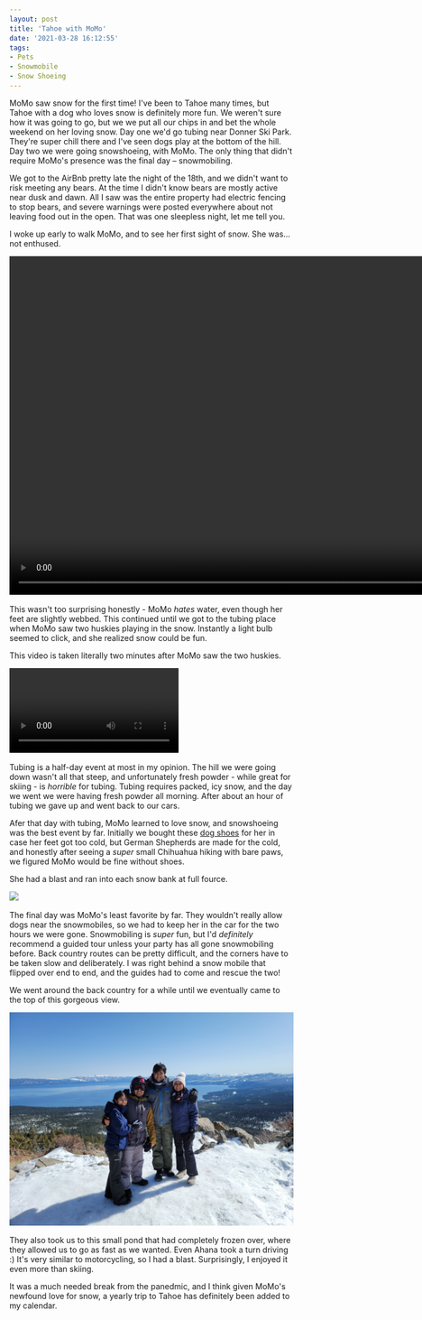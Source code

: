 ```yaml
---
layout: post
title: 'Tahoe with MoMo'
date: '2021-03-28 16:12:55'
tags:
- Pets
- Snowmobile
- Snow Shoeing
---
```


MoMo saw snow for the first time! I've been to Tahoe many times, but Tahoe with a dog who loves snow is definitely more fun. We weren't sure how it was going to go, but we we put all our chips in and bet the whole weekend on her loving snow. Day one we'd go tubing near Donner Ski Park. They're super chill there and I've seen dogs play at the bottom of the hill. Day two we were going snowshoeing, with MoMo. The only thing that didn't require MoMo's presence was the final day – snowmobiling.

We got to the AirBnb pretty late the night of the 18th, and we didn't want to risk meeting any bears. At the time I didn't know bears are mostly active near dusk and dawn. All I saw was the entire property had electric fencing to stop bears, and severe warnings were posted everywhere about not leaving food out in the open. That was one sleepless night, let me tell you.

I woke up early to walk MoMo, and to see her first sight of snow. She was... not enthused.

<video controls height="600px">
    <source src="/images/2021/03/momo_hates_snow.mp4" type="video/mp4">
    Your browser does not support videos.
</video>

This wasn't too surprising honestly - MoMo _hates_ water, even though her feet are slightly webbed. This continued until we got to the tubing place when MoMo saw two huskies playing in the snow. Instantly a light bulb seemed to click, and she realized snow could be fun.

This video is taken literally two minutes after MoMo saw the two huskies.

<video controls width="300px">
    <source src="/images/2021/03/momo_loves_snow.mp4" type="video/mp4">
    Your browser does not support videos.
</video>

Tubing is a half-day event at most in my opinion. The hill we were going down wasn't all that steep, and unfortunately fresh powder - while great for skiing - is _horrible_ for tubing. Tubing requires packed, icy snow, and the day we went we were having fresh powder all morning. After about an hour of tubing we gave up and went back to our cars.

Afer that day with tubing, MoMo learned to love snow, and snowshoeing was the best event by far. Initially we bought these [dog shoes](https://www.chewy.com/ultra-paws-durable-dog-boots-4-count/dp/56633?utm_source=google-product&utm_medium=cpc&utm_campaign=hg&utm_content=Ultra%20Paws&utm_term=&gclid=Cj0KCQjw0oCDBhCPARIsAII3C_GQmoYhdDx6UuqFupeXaBNhM4ZE5Je9nEIh5BCbgNbj_AoUGH0zjZUaArYtEALw_wcB) for her in case her feet got too cold, but German Shepherds are made for the cold, and honestly after seeing a _super_ small Chihuahua hiking with bare paws, we figured MoMo would be fine without shoes.

She had a blast and ran into each snow bank at full fource.

![](/images/2021/03/snowshoeing.jpg)

The final day was MoMo's least favorite by far. They wouldn't really allow dogs near the snowmobiles, so we had to keep her in the car for the two hours we were gone. Snowmobiling is _super_ fun, but I'd _definitely_ recommend a guided tour unless your party has all gone snowmobiling before. Back country routes can be pretty difficult, and the corners have to be taken slow and deliberately. I was right behind a snow mobile that flipped over end to end, and the guides had to come and rescue the two!

We went around the back country for a while until we eventually came to the top of this gorgeous view.

![](/images/2021/03/snowmobile_view.jpg)

They also took us to this small pond that had completely frozen over, where they allowed us to go as fast as we wanted. Even Ahana took a turn driving :) It's very similar to motorcycling, so I had a blast. Surprisingly, I enjoyed it even more than skiing.

It was a much needed break from the panedmic, and I think given MoMo's newfound love for snow, a yearly trip to Tahoe has definitely been added to my calendar.